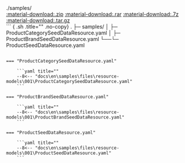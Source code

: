 
<div class="code-block-header">
    <span>./samples/</span>
    <div class="links">
        <a href="../../../samples/files/resource-models/001/samples.zip" target="_blank">:material-download:.zip</a>
        <a href="../../../samples/files/resource-models/001/samples.rar" target="_blank">:material-download:.rar</a>
        <a href="../../../samples/files/resource-models/001/samples.7z" target="_blank">:material-download:.7z</a>
        <a href="../../../samples/files/resource-models/001/samples.tar.gz" target="_blank">:material-download:.tar.gz</a>
    </div>
</div>
``` {  .sh .title="" .no-copy}
.
├─ samples/
│  ├─ ProductCategorySeedDataResource.yaml
│  ├─ ProductBrandSeedDataResource.yaml
└──└─ ProductSeedDataResource.yaml

```

=== "ProductCategorySeedDataResource.yaml"

    ```yaml title=""
    --8<-- "docs\en\samples\files\resource-models\001\ProductCategorySeedDataResource.yaml"
    ```

=== "ProductBrandSeedDataResource.yaml"

    ```yaml title=""
    --8<-- "docs\en\samples\files\resource-models\001\ProductBrandSeedDataResource.yaml"
    ```

=== "ProductSeedDataResource.yaml"

    ```yaml title=""
    --8<-- "docs\en\samples\files\resource-models\001\ProductSeedDataResource.yaml"
    ```